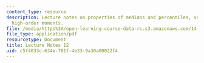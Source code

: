 ```yaml
---
content_type: resource
description: Lecture notes on properties of medians and percentiles, variance, and
  high-order moments.
file: /media/https%3A/open-learning-course-data-rc.s3.amazonaws.com/14-30-introduction-to-statistical-methods-in-economics-spring-2009/c5f4033c634e701f4e339a30a00022f4_MIT14_30s09_lec12.pdf
file_type: application/pdf
resourcetype: Document
title: Lecture Notes 12
uid: c5f4033c-634e-701f-4e33-9a30a00022f4
---
```

